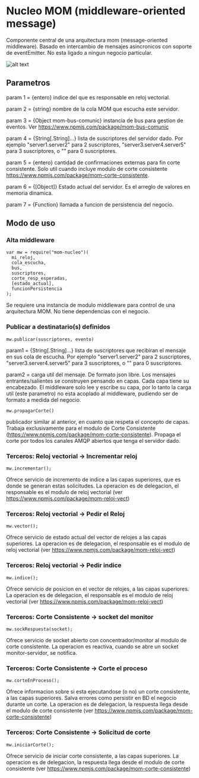 # Nucleo MOM (middleware-oriented message)
Componente central de una arquitectura mom (message-oriented middleware). Basado en intercambio de mensajes asincronicos con soporte de eventEmitter. No esta ligado a ningun negocio particular.

![alt text](https://github.com/poximan/mom-nucleo/nucleo.png "Arquitectura")

## Parametros
param 1 = {entero} indice del que es responsable en reloj vectorial.

param 2 = {string} nombre de la cola MOM que escucha este servidor.

param 3 = {Object mom-bus-comunic} instancia de bus para gestion de eventos. Ver https://www.npmjs.com/package/mom-bus-comunic

param 4 = {String[.String]...} lista de suscriptores del servidor dado. Por ejemplo "server1.server2" para 2 suscriptores, "server3.server4.server5" para 3 suscriptores, o "" para 0 suscriptores.

param 5 = {entero} cantidad de confirmaciones externas para fin corte consistente. Solo util cuando incluye modulo de corte consistente https://www.npmjs.com/package/mom-corte-consistente.

param 6 = {[Object]} Estado actual del servidor. Es el arreglo de valores en memoria dinamica.

param 7 = {Function} llamada a funcion de persistencia del negocio.
<br/>

## Modo de uso

### Alta middleware
```
var mw = require("mom-nucleo")(
  mi_reloj,
  cola_escucha,
  bus,
  suscriptores,
  corte_resp_esperadas,
  [estado_actual],
  funcionPersistencia
);
```
Se requiere una instancia de modulo middleware para control de una arquitectura MOM. No tiene dependencias con el negocio.

### Publicar a destinatario(s) definidos
```
mw.publicar(suscriptores, evento)
```
param1 = {String[.String]...} lista de suscriptores que recibiran el mensaje en sus cola de escucha. Por ejemplo "server1.server2" para 2 suscriptores, "server3.server4.server5" para 3 suscriptores, o "" para 0 suscriptores.

param2 = carga util del mensaje. De formato json libre.
Los mensajes entrantes/salientes se construyen pensando en capas. Cada capa tiene su encabezado. El middleware solo lee y escribe su capa, por lo tanto la carga util (este parametro) no esta acoplado al middleware, pudiendo ser de formato a medida del negocio.

```
mw.propagarCorte()
```
publicador similar al anterior, en cuanto que respeta el concepto de capas. Trabaja exclusivamente para el modulo de Corte Consistente (https://www.npmjs.com/package/mom-corte-consistente).
Propaga el corte por todos los canales AMQP abiertos que tenga el servidor dado.

### Terceros: Reloj vectorial -> Incrementar reloj
```
mw.incrementar();
```
Ofrece servicio de incremento de indice a las capas superiores, que es donde se generan estas solicitudes.
La operacion es de delegacion, el responsable es el modulo de reloj vectorial (ver https://www.npmjs.com/package/mom-reloj-vect)

### Terceros: Reloj vectorial -> Pedir el Reloj
```
mw.vector();
```
Ofrece servicio de estado actual del vector de relojes a las capas superiores.
La operacion es de delegacion, el responsable es el modulo de reloj vectorial (ver https://www.npmjs.com/package/mom-reloj-vect)

### Terceros: Reloj vectorial -> Pedir indice
```
mw.indice();
```
Ofrece servicio de posicion en el vector de relojes, a las capas superiores.
La operacion es de delegacion, el responsable es el modulo de reloj vectorial (ver https://www.npmjs.com/package/mom-reloj-vect)

### Terceros: Corte Consistente -> socket del monitor
```
mw.sockRespuesta(socket);
```
Ofrece servicio de socket abierto con concentrador/monitor al modulo de corte consistente.
La operacion es reactiva, cuando se abre un socket monitor-servidor, se notifica.

### Terceros: Corte Consistente -> Corte el proceso
```
mw.corteEnProceso();
```
Ofrece informacion sobre si esta ejecutandose (o no) un corte consistente, a las capas superiores. Salva errores como persistir en BD el negocio durante un corte.
La operacion es de delegacion, la respuesta llega desde  el modulo de corte consistente (ver https://www.npmjs.com/package/mom-corte-consistente)

### Terceros: Corte Consistente -> Solicitud de corte
```
mw.iniciarCorte();
```
Ofrece servicio de iniciar corte consistente, a las capas superiores.
La operacion es de delegacion, la respuesta llega desde  el modulo de corte consistente (ver https://www.npmjs.com/package/mom-corte-consistente)
